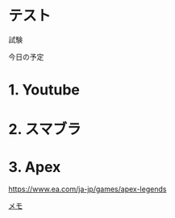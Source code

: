 # テスト

試験

今日の予定
# 1. Youtube
# 2. スマブラ
# 3. Apex
https://www.ea.com/ja-jp/games/apex-legends

[メモ](test.md "ポップアップ文字") 
